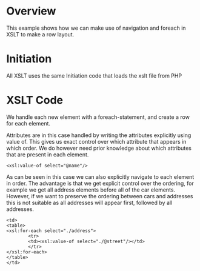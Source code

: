 # Overview
This example shows how we can make use of navigation and foreach in XSLT to make a row layout.

# Initiation
All XSLT uses the same Initiation code that loads the xslt file from PHP

# XSLT Code

We handle each new element with a foreach-statement, and create a row for each element.

Attributes are in this case handled by writing the attributes explicitly using value of. This gives us exact control over which attribute that appears in which order.
We do however need prior knowledge about which attributes that are present in each element.

~~~
<xsl:value-of select="@name"/>
~~~

As can be seen in this case we can also explicitly navigate to each element in order. The advantage is that we get explicit control over the ordering, for example we get all address elements before all of the car elements.
However, if we want to preserve the ordering between cars and addresses this is not suitable as all addresses will appear first, followed by all addresses.

~~~
<td>
<table>
<xsl:for-each select="./address">
		<tr>
		<td><xsl:value-of select="./@street"/></td>
		</tr>	
</xsl:for-each>
</table>
</td>
~~~
				
